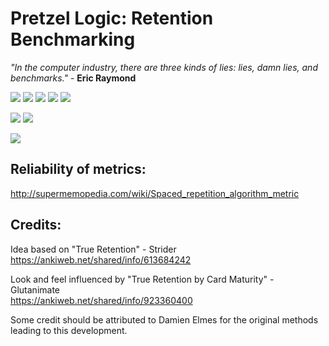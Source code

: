 # Pretzel Logic: Retention Benchmarking

<i>"In the computer industry, there are three kinds of lies: lies, damn lies, and benchmarks."</i> - <b>Eric Raymond</b>  


<img src="https://raw.githubusercontent.com/lovac42/PretzelLogic/master/screenshots/title.jpg">  

<img src="https://raw.githubusercontent.com/lovac42/PretzelLogic/master/screenshots/classic.png">  

<img src="https://raw.githubusercontent.com/lovac42/PretzelLogic/master/screenshots/quick.png">  

<img src="https://raw.githubusercontent.com/lovac42/PretzelLogic/master/screenshots/grade1.png">  

<img src="https://raw.githubusercontent.com/lovac42/PretzelLogic/master/screenshots/grade2.png">  

<img src="https://raw.githubusercontent.com/lovac42/PretzelLogic/master/screenshots/jp.png"> <img src="https://raw.githubusercontent.com/lovac42/PretzelLogic/master/screenshots/eo.png">  

<img src="https://raw.githubusercontent.com/lovac42/PretzelLogic/master/screenshots/json.png">  


## Reliability of metrics:
http://supermemopedia.com/wiki/Spaced_repetition_algorithm_metric


## Credits:
Idea based on "True Retention" - Strider  
https://ankiweb.net/shared/info/613684242

Look and feel influenced by "True Retention by Card Maturity" - Glutanimate  
https://ankiweb.net/shared/info/923360400

Some credit should be attributed to Damien Elmes for the original methods leading to this development.

